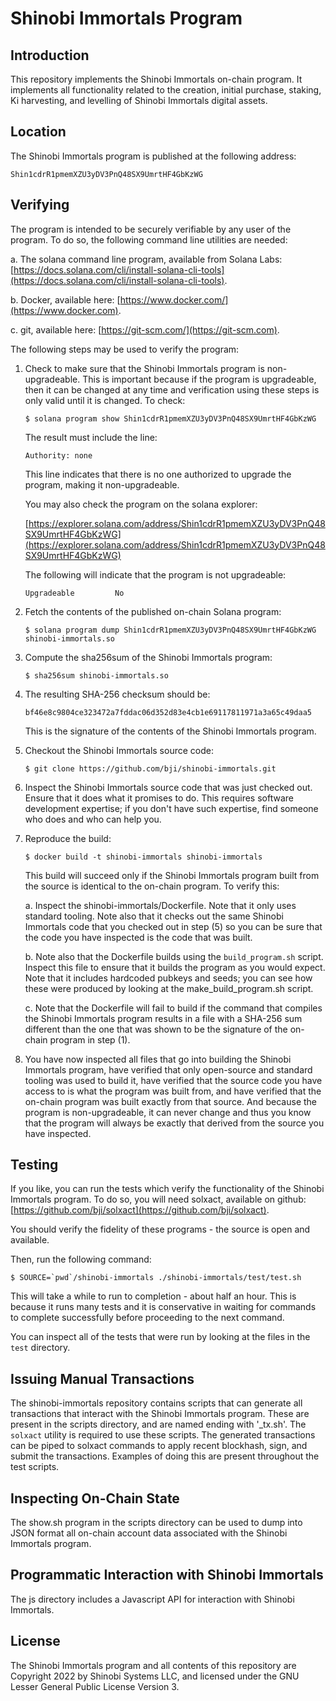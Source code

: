 
# Shinobi Immortals Program

## Introduction

This repository implements the Shinobi Immortals on-chain program.  It implements all
functionality related to the creation, initial purchase, staking, Ki harvesting, and
levelling of Shinobi Immortals digital assets.


## Location

The Shinobi Immortals program is published at the following address:

`Shin1cdrR1pmemXZU3yDV3PnQ48SX9UmrtHF4GbKzWG`


## Verifying

The program is intended to be securely verifiable by any user of the program.  To do
so, the following command line utilities are needed:

a. The solana command line program, available from Solana Labs: [https://docs.solana.com/cli/install-solana-cli-tools](https://docs.solana.com/cli/install-solana-cli-tools).

b. Docker, available here: [https://www.docker.com/](https://www.docker.com).

c. git, available here: [https://git-scm.com/](https://git-scm.com).

The following steps may be used to verify the program:

1. Check to make sure that the Shinobi Immortals program is non-upgradeable.  This is
   important because if the program is upgradeable, then it can be changed at any time
   and verification using these steps is only valid until it is changed.  To check:

   ```$ solana program show Shin1cdrR1pmemXZU3yDV3PnQ48SX9UmrtHF4GbKzWG```

   The result must include the line:

    ```Authority: none```

    This line indicates that there is no one authorized to upgrade the program, making it
    non-upgradeable.

    You may also check the program on the solana explorer:

    [https://explorer.solana.com/address/Shin1cdrR1pmemXZU3yDV3PnQ48SX9UmrtHF4GbKzWG](https://explorer.solana.com/address/Shin1cdrR1pmemXZU3yDV3PnQ48SX9UmrtHF4GbKzWG)

    The following will indicate that the program is not upgradeable:

    ```Upgradeable         No```
   
2. Fetch the contents of the published on-chain Solana program:

   ```$ solana program dump Shin1cdrR1pmemXZU3yDV3PnQ48SX9UmrtHF4GbKzWG shinobi-immortals.so```

3. Compute the sha256sum of the Shinobi Immortals program:

   ```$ sha256sum shinobi-immortals.so```

4. The resulting SHA-256 checksum should be:

   `bf46e8c9804ce323472a7fddac06d352d83e4cb1e69117811971a3a65c49daa5`

   This is the signature of the contents of the Shinobi Immortals program.

5. Checkout the Shinobi Immortals source code:

   ```$ git clone https://github.com/bji/shinobi-immortals.git```

6. Inspect the Shinobi Immortals source code that was just checked out.  Ensure that it does
   what it promises to do.  This requires software development expertise; if you don't have
   such expertise, find someone who does and who can help you.

7. Reproduce the build:

   ```$ docker build -t shinobi-immortals shinobi-immortals```

   This build will succeed only if the Shinobi Immortals program built from the source is
   identical to the on-chain program.  To verify this:

   a. Inspect the shinobi-immortals/Dockerfile.  Note that it only uses standard tooling.  Note
      also that it checks out the same Shinobi Immortals code that you checked out in step (5)
      so you can be sure that the code you have inspected is the code that was built.

   b. Note also that the Dockerfile builds using the `build_program.sh` script.  Inspect this
      file to ensure that it builds the program as you would expect.  Note that it includes
      hardcoded pubkeys and seeds; you can see how these were produced by looking at the
      make_build_program.sh script.

   c. Note that the Dockerfile will fail to build if the command that compiles the Shinobi
      Immortals program results in a file with a SHA-256 sum different than the one that was
      shown to be the signature of the on-chain program in step (1).

8. You have now inspected all files that go into building the Shinobi Immortals program, have
   verified that only open-source and standard tooling was used to build it, have verified that
   the source code you have access to is what the program was built from, and have verified
   that the on-chain program was built exactly from that source.  And because the program
   is non-upgradeable, it can never change and thus you know that the program will always be
   exactly that derived from the source you have inspected.


## Testing

If you like, you can run the tests which verify the functionality of the Shinobi Immortals program.
To do so, you will need solxact, available on github: [https://github.com/bji/solxact](https://github.com/bji/solxact).

You should verify the fidelity of these programs - the source is open and available.

Then, run the following command:

```$ SOURCE=`pwd`/shinobi-immortals ./shinobi-immortals/test/test.sh```

This will take a while to run to completion - about half an hour.  This is because it runs many
tests and it is conservative in waiting for commands to complete successfully before proceeding
to the next command.

You can inspect all of the tests that were run by looking at the files in the `test` directory.


## Issuing Manual Transactions


The shinobi-immortals repository contains scripts that can generate all transactions that interact with the Shinobi
Immortals program.  These are present in the scripts directory, and are named ending with '_tx.sh'.  The `solxact`
utility is required to use these scripts.  The generated transactions can be piped to solxact commands to apply recent
blockhash, sign, and submit the transactions.  Examples of doing this are present throughout the test scripts.


## Inspecting On-Chain State


The show.sh program in the scripts directory can be used to dump into JSON format all
on-chain account data associated with the Shinobi Immortals program.


## Programmatic Interaction with Shinobi Immortals

The js directory includes a Javascript API for interaction with Shinobi Immortals.


## License

The Shinobi Immortals program and all contents of this repository are Copyright 2022
by Shinobi Systems LLC, and licensed under the GNU Lesser General Public License Version 3.
